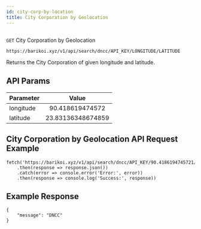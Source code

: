 ```yaml
---
id: city-corp-by-location
title: City Corporation by Geolocation
---
```

##
```GET``` City Corporation by Geolocation

```
https://barikoi.xyz/v1/api/search/dncc/API_KEY/LONGITUDE/LATITUDE
```
Returns the City Corporation of given longitude and latitude.

## API Params

| Parameter     | Value         |
| ------------- |:-------------:| 
| longitude     | 90.418619474572   | 
| latitude      | 23.83136348674859 |

## City Corporation by Geolocation API Request Example

``` Js                                    
fetch('https://barikoi.xyz/v1/api/search/dncc/API_KEY/90.4186194745721/23.83136348674859')
    .then(response => response.json())
    .catch(error => console.error('Error:', error))
    .then(response => console.log('Success:', response))
```

## Example Response

```
{
    "message": "DNCC"
}
```